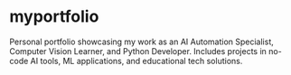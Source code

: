 # myportfolio
Personal portfolio showcasing my work as an AI Automation Specialist, Computer Vision Learner, and Python Developer. Includes projects in no-code AI tools, ML applications, and educational tech solutions.
